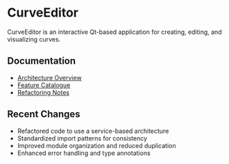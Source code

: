 # CurveEditor

CurveEditor is an interactive Qt-based application for creating, editing, and visualizing curves.

## Documentation

- [Architecture Overview](docs/architecture.md)
- [Feature Catalogue](docs/features.md)
- [Refactoring Notes](docs/refactoring_notes.md)

## Recent Changes

- Refactored code to use a service-based architecture
- Standardized import patterns for consistency
- Improved module organization and reduced duplication
- Enhanced error handling and type annotations
